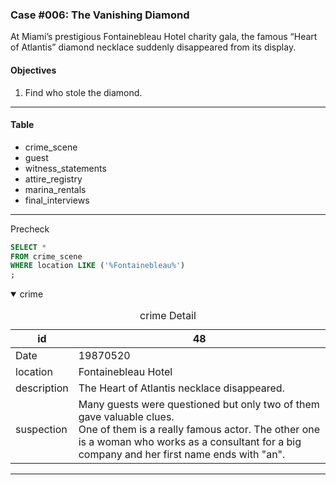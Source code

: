 ### Case #006: The Vanishing Diamond
At Miami’s prestigious Fontainebleau Hotel charity gala, the famous “Heart of Atlantis” diamond necklace suddenly disappeared from its display.
  
#### Objectives
1. Find who stole the diamond.
---
#### Table
* crime_scene
* guest
* witness_statements
* attire_registry
* marina_rentals
* final_interviews
---
Precheck
```SQL
SELECT *
FROM crime_scene
WHERE location LIKE ('%Fontainebleau%')
;
```

<details open><summary> crime </summary>

  
<table>
  <caption> crime Detail </caption>
  <thead>
    <tr>
      <th>id</th> <th>48</th>
    </tr>
  </thead>
    <tr>
    <td> Date </td> <td>19870520</td>
  </tr>
  <tr>
    <td> location </td> <td>Fontainebleau Hotel</td>
  </tr>
  <tr>
    <td> description </td> <td>The Heart of Atlantis necklace disappeared. </td>
  </tr>
    <tr>
    <td> suspection </td> <td>Many guests were questioned but only two of them gave valuable clues. </br> One of them is a really famous actor. The other one is a woman who works as a consultant for a big company and her first name ends with "an".</td>
  </tr>
</table>
</details>

---
